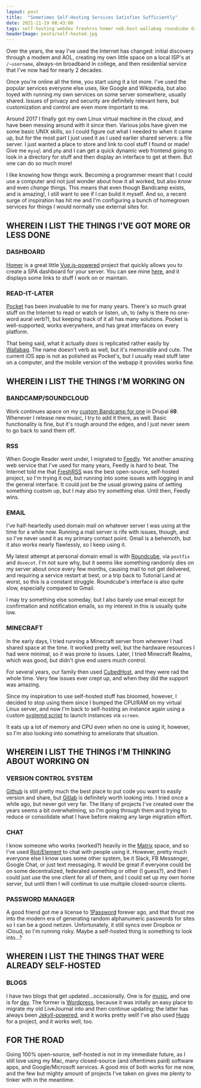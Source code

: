 ```yaml
---
layout: post
title:  "Sometimes Self-Hosting Services Satisfies Sufficiently"
date: 2021-11-19 08:43:00
tags: self-hosting webdev freshrss homer neb.host wallabag roundcube drupal linode vue-js minecraft wordpress jekyll-rb hugo
headerImage: posts/self-hosted.jpg
---
```


Over the years, the way I've used the Internet has changed: initial discovery through a modem and AOL, creating my own little space on a local ISP's at `/~username`, always-on broadband in college, and then residential service that I've now had for nearly 2 decades.

Once you're online all the time, you start using it a lot more. I've used the popular services everyone else uses, like Google and Wikipedia, but also toyed with running my own services on some server somewhere, usually shared. Issues of privacy and security are definitely relevant here, but customization and control are even more important to me.

<!--more-->

Around 2017 I finally got my own Linux virtual machine in the _cloud_, and have been messing around with it since then. Various jobs have given me some basic UNIX skills, so I could figure out what I needed to when it came up, but for the most part I just used it as I used earlier shared servers: a file server. I just wanted a place to store and link to cool stuff I found or made! Give me `mysql` and `php` and I can get a quick dynamic web frontend going to look in a directory for stuff and then display an interface to get at them. But one can do so much more!

I like knowing how things work. Becoming a programmer meant that I could use a computer and not just wonder about how it all worked, but also _know_ and even _change_ things. This means that even though Bandcamp exists, and is amazing!, I still want to see if I can build it myself. And so, a recent surge of inspiration has hit me and I'm configuring a bunch of homegrown services for things I would normally use external sites for.

## WHEREIN I LIST THE THINGS I'VE GOT MORE OR LESS DONE

### DASHBOARD

[Homer](https://github.com/bastienwirtz/homer) is a great little [Vue.js-powered](https://vuejs.org) project that quickly allows you to create a SPA dashboard for your server. You can see mine [here](https://neb.host), and it displays some links to stuff I work on or maintain.

### READ-IT-LATER

[Pocket](https://getpocket.com) has been invaluable to me for many years. There's so much great stuff on the Internet to read or watch or listen, uh, to (why is there no one-word aural verb?), but keeping track of it all has many solutions. Pocket is well-supported, works everywhere, and has great interfaces on every platform.

That being said, what it actually _does_ is replicated rather easily by [Wallabag](https://www.wallabag.it). The name doesn't verb as well, but it's memorable and cute. The current iOS app is not as polished as Pocket's, but I usually read stuff later on a computer, and the mobile version of the webapp it provides works fine.

## WHEREIN I LIST THE THINGS I'M WORKING ON

### BANDCAMP/SOUNDCLOUD

Work continues apace on my [custom Bandcamp for one](https://music.nebyoolae.com) in Drupal ~~8~~**9**. Whenever I release new music, I try to add it there, as well. Basic functionality is fine, but it's rough around the edges, and I just never seem to go back to sand them off.

### RSS

When Google Reader went under, I migrated to [Feedly](https://feedly.com). Yet another amazing web service that I've used for many years, Feedly is hard to beat. The Internet told me that [FreshRSS](https://freshrss.org) was the best open-source, self-hosted project, so I'm trying it out, but running into some issues with logging in and the general interface. It could just be the usual growing pains of setting something custom up, but I may also try something else. Until then, Feedly wins.

### EMAIL

I've half-heartedly used domain mail on whatever server I was using at the time for a while now. Running a mail server is rife with issues, though, and so I've never used it as my primary contact point. Gmail is a behemoth, but it also works nearly flawlessly, so I keep using it.

My latest attempt at personal domain email is with [Roundcube](https://roundcube.net), via `postfix` and `dovecot`. I'm not sure why, but it seems like something randomly dies on my server about once every few months, causing mail to not get delivered, and requiring a service restart at best, or a trip back to Tutorial Land at worst, so this is a constant struggle. Roundcube's interface is also quite slow, especially compared to Gmail.

I may try something else someday, but I also barely use email except for confirmation and notification emails, so my interest in this is usually quite low.

### MINECRAFT

In the early days, I tried running a Minecraft server from wherever I had shared space at the time. It worked pretty well, but the hardware resources I had were minimal, so it was prone to issues. Later, I tried Minecraft Realms, which was good, but didn't give end users much control.

For several years, our family then used [CubedHost](https://cubedhost.com), and they were rad the whole time. Very few issues ever crept up, and when they did the support was amazing.

Since my inspiration to use self-hosted stuff has bloomed, however, I decided to stop using them since I bumped the CPU/RAM on my virtual Linux server, and now I'm back to self-hosting an instance again using a custom [systemd script](https://gist.github.com/justinjahn/4fe65b552b0622662420928cc8ffc7c0) to launch instances via `screen`.

It eats up a lot of memory and CPU even when no one is using it, however, so I'm also looking into something to ameliorate that situation.

## WHEREIN I LIST THE THINGS I'M THINKING ABOUT WORKING ON

### VERSION CONTROL SYSTEM

[Github](https://github.com) is still pretty much the best place to put code you want to easily version and share, but [Gitlab](https://gitlab.com) is definitely worth looking into. I tried once a while ago, but never got very far. The litany of projects I've created over the years seems a bit overwhelming, so I'm going through them and trying to reduce or consolidate what I have before making any large migration effort.

### CHAT

I know someone who works (worked?) heavily in the [Matrix](https://matrix.io) space, and so I've used [Riot/Element](https://element.io) to chat with people using it. However, pretty much everyone else I know uses some other system, be it Slack, FB Messenger, Google Chat, or just text messaging. It would be great if everyone could be on some decentralized, federated something or other (I guess?), and then I could just use the one client for all of them, and I could set up my own home server, but until then I will continue to use multiple closed-source clients.

### PASSWORD MANAGER

A good friend got me a license to [1Password](https://1password.com) forever ago, and that thrust me into the modern era of generating random alphanumeric passwords for sites so I can be a good netizen. Unfortunately, it still syncs over Dropbox or iCloud, so I'm running risky. Maybe a self-hosted thing is something to look into...?

## WHEREIN I LIST THE THINGS THAT WERE ALREADY SELF-HOSTED

### BLOGS

I have two blogs that get updated...occasionally. One is for [music](https://blog.nebyoolae.com), and one is for [dev](https://codaname.neb.host). The former is [Wordpress](https://wordpress.org), because it was initally an easy place to migrate my old LiveJournal into and then continue updating; the latter has always been [Jekyll-powered](https://jekyllrb.com), and it works pretty well! I've also used [Hugo](https://gohugo.io) for a project, and it works well, too.

## FOR THE ROAD

Going 100% open-source, self-hosted is not in my immediate future, as I still love using my Mac, many closed-source (and oftentimes paid) software apps, and Google/Microsoft services. A good mix of both works for me now, and the few but mighty amount of projects I've taken on gives me plenty to tinker with in the meantime.
